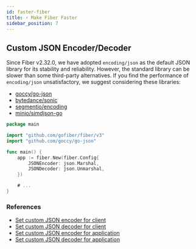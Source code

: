 ```yaml
---
id: faster-fiber
title: ⚡ Make Fiber Faster
sidebar_position: 7
---
```


## Custom JSON Encoder/Decoder

Since Fiber v2.32.0, we have adopted `encoding/json` as the default JSON library for its stability and reliability. However, the standard library can be slower than some third-party alternatives. If you find the performance of `encoding/json` unsatisfactory, we suggest considering these libraries:

- [goccy/go-json](https://github.com/goccy/go-json)
- [bytedance/sonic](https://github.com/bytedance/sonic)
- [segmentio/encoding](https://github.com/segmentio/encoding)
- [minio/simdjson-go](https://github.com/minio/simdjson-go)

```go title="Example"
package main

import "github.com/gofiber/fiber/v3"
import "github.com/goccy/go-json"

func main() {
    app := fiber.New(fiber.Config{
        JSONEncoder: json.Marshal,
        JSONDecoder: json.Unmarshal,
    })

    # ...
}
```

### References

- [Set custom JSON encoder for client](../client/rest.md#setjsonmarshal)
- [Set custom JSON decoder for client](../client/rest.md#setjsonunmarshal)
- [Set custom JSON encoder for application](../api/fiber.md#jsonencoder)
- [Set custom JSON decoder for application](../api/fiber.md#jsondecoder)

